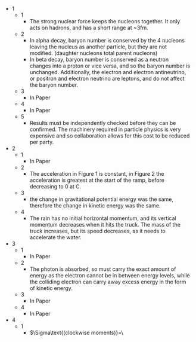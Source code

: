 - 1
	- 1
		- The strong nuclear force keeps the nucleons together. It only acts on hadrons, and has a short range at ~3fm.
	- 2
		- In alpha decay, baryon number is conserved by the 4 nucleons leaving the nucleus as another particle, but they are not modified. (daughter nucleons total parent nucleons)
		- In beta decay, baryon number is conserved as a neutron changes into a proton or vice versa, and so the baryon number is unchanged. Additionally, the electron and electron antineutrino, or positron and electron neutrino are leptons, and do not affect the baryon number. 
	- 3
		- In Paper
	- 4
		- In Paper
	- 5
		- Results must be independently checked before they can be confirmed. The machinery required in particle physics is very expensive and so collaboration allows for this cost to be reduced per party.
- 2
	- 1
		- In Paper
	- 2
		- The acceleration in Figure 1 is constant, in Figure 2 the acceleration is greatest at the start of the ramp, before decreasing to 0 at C.
	- 3
		- the change in gravitational potential energy was the same, therefore the change in kinetic energy was the same.
	- 4
		- The rain has no initial horizontal momentum, and its vertical momentum decreases when it hits the truck. The mass of the truck increases, but its speed decreases, as it needs to accelerate the water.
- 3
	- 1
		- In Paper
	- 2
		- The photon is absorbed, so must carry the exact amount of energy as the electron cannot be in between energy levels, while the colliding electron can carry away excess energy in the form of kinetic energy.
	- 3
		- In Paper
	- 4
		- In Paper
- 4
	- 1
		- $\Sigma\text{(clockwise moments)}=\